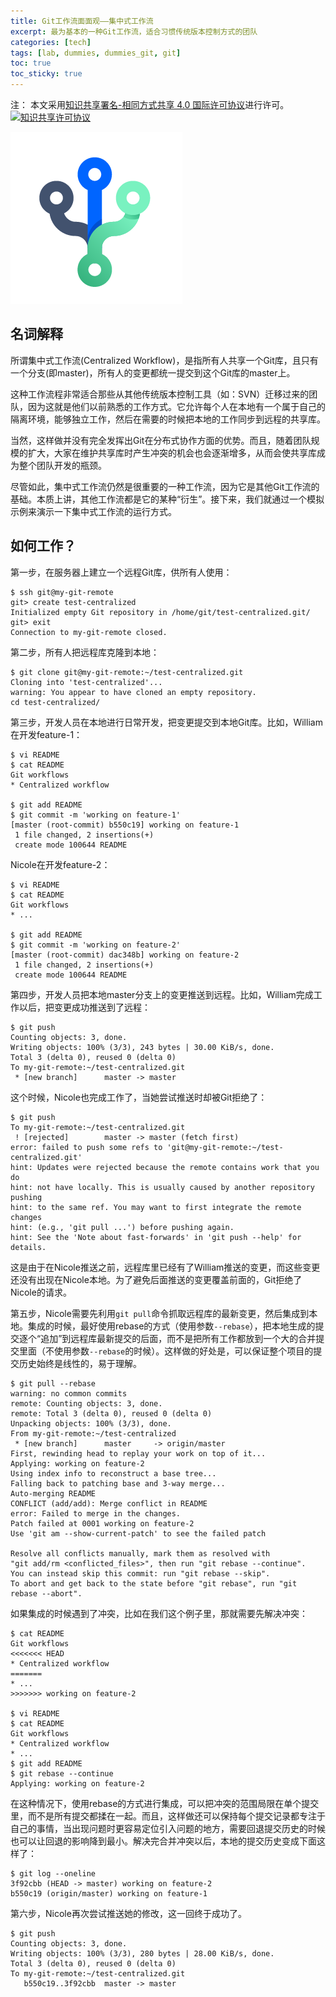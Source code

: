 ```yaml
---
title: Git工作流面面观——集中式工作流
excerpt: 最为基本的一种Git工作流，适合习惯传统版本控制方式的团队
categories: [tech]
tags: [lab, dummies, dummies_git, git]
toc: true
toc_sticky: true
---
```


注：
本文采用<a rel="license" href="http://creativecommons.org/licenses/by-sa/4.0/">知识共享署名-相同方式共享 4.0 国际许可协议</a>进行许可。<a rel="license" href="http://creativecommons.org/licenses/by-sa/4.0/"><img alt="知识共享许可协议" style="border-width:0" src="https://i.creativecommons.org/l/by-sa/4.0/80x15.png" /></a>

![](/assets/images/lab/git/workflow.png)

## 名词解释

所谓集中式工作流(Centralized Workflow)，是指所有人共享一个Git库，且只有一个分支(即master)，所有人的变更都统一提交到这个Git库的master上。

这种工作流程非常适合那些从其他传统版本控制工具（如：SVN）迁移过来的团队，因为这就是他们以前熟悉的工作方式。它允许每个人在本地有一个属于自己的隔离环境，能够独立工作，然后在需要的时候把本地的工作同步到远程的共享库。

当然，这样做并没有完全发挥出Git在分布式协作方面的优势。而且，随着团队规模的扩大，大家在维护共享库时产生冲突的机会也会逐渐增多，从而会使共享库成为整个团队开发的瓶颈。

尽管如此，集中式工作流仍然是很重要的一种工作流，因为它是其他Git工作流的基础。本质上讲，其他工作流都是它的某种“衍生”。接下来，我们就通过一个模拟示例来演示一下集中式工作流的运行方式。

## 如何工作？

第一步，在服务器上建立一个远程Git库，供所有人使用：
```shell
$ ssh git@my-git-remote
git> create test-centralized
Initialized empty Git repository in /home/git/test-centralized.git/
git> exit
Connection to my-git-remote closed.
```

第二步，所有人把远程库克隆到本地：
```shell
$ git clone git@my-git-remote:~/test-centralized.git
Cloning into 'test-centralized'...
warning: You appear to have cloned an empty repository.
cd test-centralized/
```

第三步，开发人员在本地进行日常开发，把变更提交到本地Git库。比如，William在开发feature-1：
```shell
$ vi README
$ cat README     
Git workflows
* Centralized workflow

$ git add README 
$ git commit -m 'working on feature-1'
[master (root-commit) b550c19] working on feature-1
 1 file changed, 2 insertions(+)
 create mode 100644 README
```

Nicole在开发feature-2：
```shell
$ vi README
$ cat README 
Git workflows
* ...

$ git add README 
$ git commit -m 'working on feature-2'
[master (root-commit) dac348b] working on feature-2
 1 file changed, 2 insertions(+)
 create mode 100644 README
```

第四步，开发人员把本地master分支上的变更推送到远程。比如，William完成工作以后，把变更成功推送到了远程：
```shell
$ git push
Counting objects: 3, done.
Writing objects: 100% (3/3), 243 bytes | 30.00 KiB/s, done.
Total 3 (delta 0), reused 0 (delta 0)
To my-git-remote:~/test-centralized.git
 * [new branch]      master -> master
```

这个时候，Nicole也完成工作了，当她尝试推送时却被Git拒绝了：
```shell
$ git push
To my-git-remote:~/test-centralized.git
 ! [rejected]        master -> master (fetch first)
error: failed to push some refs to 'git@my-git-remote:~/test-centralized.git'
hint: Updates were rejected because the remote contains work that you do
hint: not have locally. This is usually caused by another repository pushing
hint: to the same ref. You may want to first integrate the remote changes
hint: (e.g., 'git pull ...') before pushing again.
hint: See the 'Note about fast-forwards' in 'git push --help' for details.
```

这是由于在Nicole推送之前，远程库里已经有了William推送的变更，而这些变更还没有出现在Nicole本地。为了避免后面推送的变更覆盖前面的，Git拒绝了Nicole的请求。

第五步，Nicole需要先利用`git pull`命令抓取远程库的最新变更，然后集成到本地。集成的时候，最好使用rebase的方式（使用参数`--rebase`），把本地生成的提交逐个“追加”到远程库最新提交的后面，而不是把所有工作都放到一个大的合并提交里面（不使用参数`--rebase`的时候）。这样做的好处是，可以保证整个项目的提交历史始终是线性的，易于理解。
```shell
$ git pull --rebase
warning: no common commits
remote: Counting objects: 3, done.
remote: Total 3 (delta 0), reused 0 (delta 0)
Unpacking objects: 100% (3/3), done.
From my-git-remote:~/test-centralized
 * [new branch]      master     -> origin/master
First, rewinding head to replay your work on top of it...
Applying: working on feature-2
Using index info to reconstruct a base tree...
Falling back to patching base and 3-way merge...
Auto-merging README
CONFLICT (add/add): Merge conflict in README
error: Failed to merge in the changes.
Patch failed at 0001 working on feature-2
Use 'git am --show-current-patch' to see the failed patch

Resolve all conflicts manually, mark them as resolved with
"git add/rm <conflicted_files>", then run "git rebase --continue".
You can instead skip this commit: run "git rebase --skip".
To abort and get back to the state before "git rebase", run "git rebase --abort".
```

如果集成的时候遇到了冲突，比如在我们这个例子里，那就需要先解决冲突：
```shell
$ cat README 
Git workflows
<<<<<<< HEAD
* Centralized workflow
=======
* ...
>>>>>>> working on feature-2

$ vi README 
$ cat README 
Git workflows
* Centralized workflow
* ...
$ git add README 
$ git rebase --continue
Applying: working on feature-2
```

在这种情况下，使用rebase的方式进行集成，可以把冲突的范围局限在单个提交里，而不是所有提交都揉在一起。而且，这样做还可以保持每个提交记录都专注于自己的事情，当出现问题时更容易定位引入问题的地方，需要回退提交历史的时候也可以让回退的影响降到最小。解决完合并冲突以后，本地的提交历史变成下面这样了：
```shell
$ git log --oneline
3f92cbb (HEAD -> master) working on feature-2
b550c19 (origin/master) working on feature-1
```

第六步，Nicole再次尝试推送她的修改，这一回终于成功了。
```shell
$ git push
Counting objects: 3, done.
Writing objects: 100% (3/3), 280 bytes | 28.00 KiB/s, done.
Total 3 (delta 0), reused 0 (delta 0)
To my-git-remote:~/test-centralized.git
   b550c19..3f92cbb  master -> master
```
